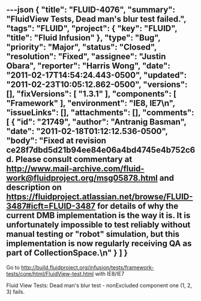 ---json
{
  "title": "FLUID-4076",
  "summary": "FluidView Tests, Dead man's blur test failed.",
  "tags": "FLUID",
  "project": {
    "key": "FLUID",
    "title": "Fluid Infusion"
  },
  "type": "Bug",
  "priority": "Major",
  "status": "Closed",
  "resolution": "Fixed",
  "assignee": "Justin Obara",
  "reporter": "Harris Wong",
  "date": "2011-02-17T14:54:24.443-0500",
  "updated": "2011-02-23T10:05:12.862-0500",
  "versions": [],
  "fixVersions": [
    "1.3.1"
  ],
  "components": [
    "Framework"
  ],
  "environment": "IE8, IE7\n",
  "issueLinks": [],
  "attachments": [],
  "comments": [
    {
      "id": "21749",
      "author": "Antranig Basman",
      "date": "2011-02-18T01:12:12.536-0500",
      "body": "Fixed at revision ce28f7dbd5d21b94ee84e06a4bd4745e4b752c6d. Please consult commentary at <http://www.mail-archive.com/fluid-work@fluidproject.org/msg05878.html> and description on <https://fluidproject.atlassian.net/browse/FLUID-3487#icft=FLUID-3487> for details of why the current DMB implementation is the way it is. It is unfortunately impossible to test reliably without manual testing or \"robot\" simulation, but this implementation is now regularly receiving QA as part of CollectionSpace.\n"
    }
  ]
}
---
Go to <http://build.fluidproject.org/infusion/tests/framework-tests/core/html/FluidView-test.html> with IE8/IE7

Fluid View Tests: Dead man's blur test - nonExcluded component one (1, 2, 3) fails.

        